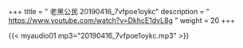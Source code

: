 +++
title = " 老黑公民 20190416_7vfpoe1oykc"
description = " https://www.youtube.com/watch?v=DkhcE1dvL8g "
weight = 20
+++


{{< myaudio01 mp3="20190416_7vfpoe1oykc.mp3" >}}

